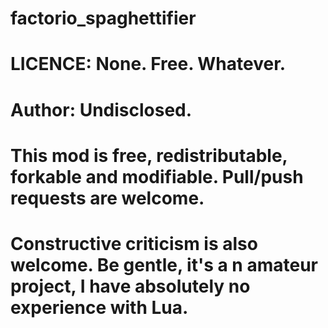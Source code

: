 # factorio_spaghettifier
# LICENCE: None. Free. Whatever.
# Author: Undisclosed.
#
# This mod is free, redistributable, forkable and modifiable. Pull/push requests are welcome.
# Constructive criticism is also welcome. Be gentle, it's a n amateur project, I have absolutely no experience with Lua.
